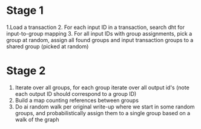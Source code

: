 # Stage 1

1.Load a transaction
2. For each input ID in a transaction, search dht for input-to-group mapping
3. For all input IDs with group assignments, pick a group at random, assign all found groups and input transaction groups to a shared group (picked at random)

# Stage 2

1. Iterate over all groups, for each group iterate over all output id's (note each output ID should correspond to a group ID)
2. Build a map counting references between groups
3. Do ai random walk per original write-up where we start in some random groups, and probabilistically assign them to a single group based on a walk of the graph

